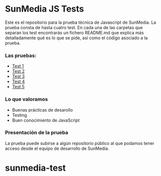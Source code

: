 # SunMedia JS Tests

Este es el repositorio para la prueba técnica de Javascript de SunMedia. 
La prueba consta de hasta cuatro test. En cada una de las carpetas que 
separan los test encontrarás un fichero README.md que explica más detalladamente
qué es lo que se pide, así como el código asociado a la prueba. 

### Las pruebas:
- [Test 1](1)
- [Test 2](2)
- [Test 3](3)
- [Test 4](4)
- [Test 5](5)


### Lo que valoramos
- Buenas prácticas de desarollo
- Testing
- Buen conocimiento de JavaScript

### Presentación de la prueba

La prueba puede subirse a algún repositorio público al que podamos tener 
acceso desde el equipo de desarrollo de SunMedia. 
# sunmedia-test

